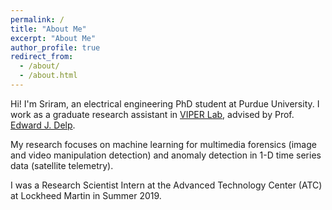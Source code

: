 ```yaml
---
permalink: /
title: "About Me"
excerpt: "About Me"
author_profile: true
redirect_from: 
  - /about/
  - /about.html
---
```


Hi! I'm Sriram, an electrical engineering PhD student at Purdue University. I work as a graduate research assistant in [VIPER Lab](https://engineering.purdue.edu/~ips), advised by Prof. [Edward J. Delp](https://engineering.purdue.edu/~ace/).

My research focuses on machine learning for multimedia forensics (image and video manipulation detection) and anomaly detection in 1-D time series data (satellite telemetry).

I was a Research Scientist Intern at the Advanced Technology Center (ATC) at Lockheed Martin in Summer 2019.
